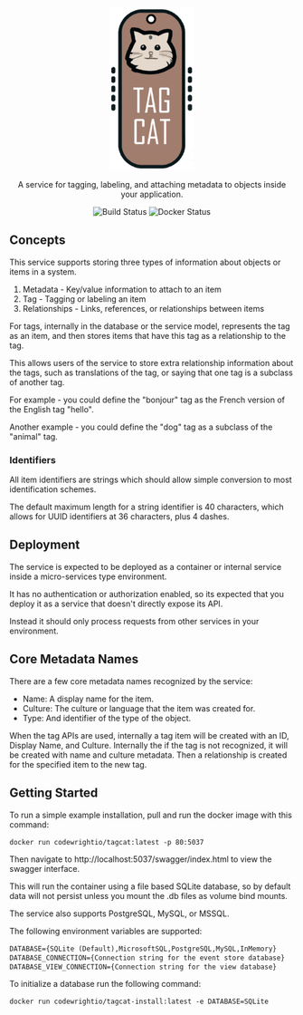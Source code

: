 <div align="center">
  <img alt="TagCat logo" src="https://raw.githubusercontent.com/codewright-io/tagcat/main/tagcat_sml.png" width="150px" />

A service for tagging, labeling, and attaching metadata to objects inside your application.

  ![Build Status](https://github.com/codewright-io/tagcat/actions/workflows/dotnet.yml/badge.svg?branch=main)
  ![Docker Status](https://github.com/codewright-io/tagcat/actions/workflows/docker-image.yml/badge.svg?branch=main)
</div>

## Concepts

This service supports storing three types of information about objects or items in a system.

1. Metadata - Key/value information to attach to an item
2. Tag - Tagging or labeling an item
3. Relationships - Links, references, or relationships between items

For tags, internally in the database or the service model, represents the tag as an item, and then stores items that have this tag as a relationship to the tag.

This allows users of the service to store extra relationship information about the tags, such as translations of the tag, or saying that one tag is a subclass of another tag.

For example - you could define the "bonjour" tag as the French version of the English tag "hello".

Another example - you could define the "dog" tag as a subclass of the "animal" tag.


### Identifiers

All item identifiers are strings which should allow simple conversion to most identification schemes.

The default maximum length for a string identifier is 40 characters, which allows for UUID identifiers at 36 characters, plus 4 dashes.


## Deployment

The service is expected to be deployed as a container or internal service inside a micro-services type environment.

It has no authentication or authorization enabled, so its expected that you deploy it as a service that doesn't directly expose its API.

Instead it should only process requests from other services in your environment.

## Core Metadata Names

There are a few core metadata names recognized by the service:
- Name: A display name for the item.
- Culture: The culture or language that the item was created for.
- Type: And identifier of the type of the object.

When the tag APIs are used, internally a tag item will be created with an ID, Display Name, and Culture.
Internally the if the tag is not recognized, it will be created with name and culture metadata.
Then a relationship is created for the specified item to the new tag.


## Getting Started

To run a simple example installation, pull and run the docker image with this command:
```
docker run codewrightio/tagcat:latest -p 80:5037
```

Then navigate to http://localhost:5037/swagger/index.html to view the swagger interface.

This will run the container using a file based SQLite database, so by default data will not persist unless you mount the .db files as volume bind mounts.

The service also supports PostgreSQL, MySQL, or MSSQL.

The following environment variables are supported:
```
DATABASE={SQLite (Default),MicrosoftSQL,PostgreSQL,MySQL,InMemory}
DATABASE_CONNECTION={Connection string for the event store database}
DATABASE_VIEW_CONNECTION={Connection string for the view database}
```

To initialize a database run the following command:
```
docker run codewrightio/tagcat-install:latest -e DATABASE=SQLite
```
